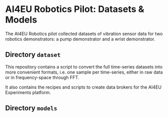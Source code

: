 # AI4EU Robotics Pilot: Datasets & Models

The AI4EU Robotics pilot collected datasets of vibration sensor data for two robotics demonstrators: a pump demonstrator and a wrist demonstrator.

## Directory `dataset`

This repository contains a script to convert the full time-series datasets into more convenient formats, i.e. one sample per time-series, either in raw data or in frequency-space through FFT.

It also contains the recipes and scripts to create data brokers for the AI4EU Experiments platform.

## Directory `models`

